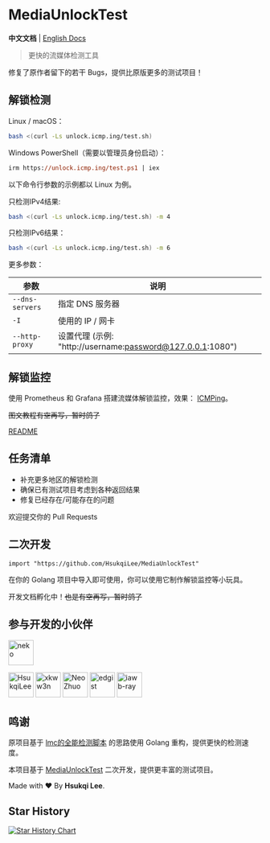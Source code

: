 # MediaUnlockTest

**中文文档** | [English Docs](https://github.com/HsukqiLee/MediaUnlockTest/blob/main/README_en.md)

> 更快的流媒体检测工具

修复了原作者留下的若干 Bugs，提供比原版更多的测试项目！

## 解锁检测

Linux / macOS：

```bash
bash <(curl -Ls unlock.icmp.ing/test.sh)
```

Windows PowerShell（需要以管理员身份启动）：

```ps
irm https://unlock.icmp.ing/test.ps1 | iex
```

以下命令行参数的示例都以 Linux 为例。

只检测IPv4结果:

```bash
bash <(curl -Ls unlock.icmp.ing/test.sh) -m 4
```

只检测IPv6结果：

```bash
bash <(curl -Ls unlock.icmp.ing/test.sh) -m 6
```

更多参数：

|参数|说明|
|-|-|
|`--dns-servers`|指定 DNS 服务器|
|`-I`|使用的 IP / 网卡|
|`--http-proxy`|设置代理 (示例: "http://username:password@127.0.0.1:1080")|

## 解锁监控

使用 Prometheus 和 Grafana 搭建流媒体解锁监控，效果： [ICMPing](https://icmp.ing/service)。

~~图文教程有空再写，暂时鸽了~~

[README](https://github.com/HsukqiLee/MediaUnlockTest/blob/main/monitor/readme.md)

## 任务清单

- 补充更多地区的解锁检测
- 确保已有测试项目考虑到各种返回结果
- 修复已经存在/可能存在的问题

欢迎提交你的 Pull Requests

## 二次开发

```golang
import "https://github.com/HsukqiLee/MediaUnlockTest"
```

在你的 Golang 项目中导入即可使用，你可以使用它制作解锁监控等小玩具。

开发文档孵化中！~~也是有空再写，暂时鸽了~~

## 参与开发的小伙伴

<!--GAMFC_DELIMITER--><a href="https://github.com/nkeonkeo" title="neko"><img src="https://avatars.githubusercontent.com/u/36293036?v=4" width="50;" alt="neko"/></a>
<a href="https://github.com/HsukqiLee" title="HsukqiLee"><img src="https://avatars.githubusercontent.com/u/79034142?v=4" width="50;" alt="HsukqiLee"/></a>
<a href="https://github.com/xkww3n" title="xkww3n"><img src="https://avatars.githubusercontent.com/u/30206355?v=4" width="50;" alt="xkww3n"/></a>
<a href="https://github.com/oif" title="Neo Zhuo"><img src="https://avatars.githubusercontent.com/u/6374269?v=4" width="50;" alt="Neo Zhuo"/></a>
<a href="https://github.com/edgist" title="edgist"><img src="https://avatars.githubusercontent.com/u/34343603?v=4" width="50;" alt="edgist"/></a>
<a href="https://github.com/iawb-ray" title="iawb-ray"><img src="https://avatars.githubusercontent.com/u/49180084?v=4" width="50;" alt="iawb-ray"/></a><!--GAMFC_DELIMITER_END-->

## 鸣谢

原项目基于 [lmc的全能检测脚本](https://github.com/lmc999/RegionRestrictionCheck) 的思路使用 Golang 重构，提供更快的检测速度。

本项目基于 [MediaUnlockTest](https://github.com/nkeonkeo/MediaUnlockTest) 二次开发，提供更丰富的测试项目。

Made with ❤️ By **Hsukqi Lee**.

## Star History

[![Star History Chart](https://api.star-history.com/svg?repos=HsukqiLee/MediaUnlockTest&type=Date)](https://star-history.com/#HsukqiLee/MediaUnlockTest&Date)